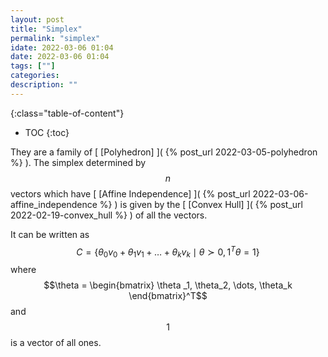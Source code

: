 ```yaml
---
layout: post
title: "Simplex"
permalink: "simplex"
idate: 2022-03-06 01:04
date: 2022-03-06 01:04
tags: [""]
categories:
description: ""
---
```


{:class="table-of-content"}
* TOC 
{:toc}

They are a family of [ [Polyhedron] ]( {% post_url 2022-03-05-polyhedron %} ).
The simplex determined by $$n$$ vectors which have [ [Affine Independence] ]( {%
post_url 2022-03-06-affine_independence %} ) is given by the [ [Convex Hull] ](
{% post_url 2022-02-19-convex_hull %} ) of all the vectors.

It can be written as $$C = \{ \theta_0 v_0 + \theta_1 v_1 + \dots + \theta_k v_k
\mid \theta \succ 0, 1^T\theta = 1\}$$ where $$\theta = \begin{bmatrix} \theta
_1, \theta_2, \dots, \theta_k \end{bmatrix}^T$$ and $$1$$ is a vector of all
ones.
